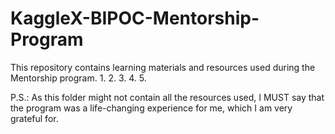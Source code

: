 # KaggleX-BIPOC-Mentorship-Program
This repository contains learning materials and resources used during the Mentorship program.
1.
2.
3.
4.
5.

P.S.: As this folder might not contain all the resources used, I MUST say that the program was a life-changing experience for me, which I am very grateful for.

